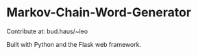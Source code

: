 # Markov-Chain-Word-Generator

Contribute at: bud.haus/~leo

Built with Python and the Flask web framework. 
